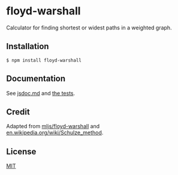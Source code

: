 # floyd-warshall
  
Calculator for finding shortest or widest paths in a weighted graph.

## Installation

```
$ npm install floyd-warshall
```

## Documentation

See [jsdoc.md](./jsdoc.md) and [the tests](./test/test.js).

## Credit

Adapted from [mljs/floyd-warshall](github.com/mljs/floyd-warshall) and
[en.wikipedia.org/wiki/Schulze_method](en.wikipedia.org/wiki/Schulze_method).

## License

[MIT](./LICENSE)